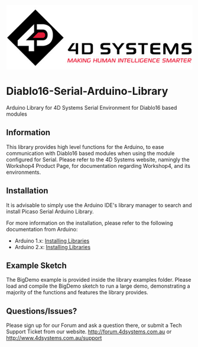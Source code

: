 ![4D Logo](./logo.jpg)

Diablo16-Serial-Arduino-Library
=============================

Arduino Library for 4D Systems Serial Environment for Diablo16 based modules

## Information

This library provides high level functions for the Arduino, to ease communication with Diablo16 based modules when using the module configured for Serial.
Please refer to the 4D Systems website, namingly the Workshop4 Product Page, for documentation regarding Workshop4, and its environments.

## Installation

It is advisable to simply use the Arduino IDE's library manager to search and install Picaso Serial Arduino Library.

For more information on the installation, please refer to the following documentation from Arduino:

- Arduino 1.x: [Installing Libraries](https://docs.arduino.cc/software/ide-v1/tutorials/installing-libraries)
- Arduino 2.x: [Installing Libraries](https://docs.arduino.cc/software/ide-v2/tutorials/ide-v2-installing-a-library) 


## Example Sketch

The BigDemo example is provided inside the library examples folder.
Please load and compile the BigDemo sketch to run a large demo, demonstrating a majority of the functions and features the library provides.

## Questions/Issues?

Please sign up for our Forum and ask a question there, or submit a Tech Support Ticket from our website.
http://forum.4dsystems.com.au or http://www.4dsystems.com.au/support
